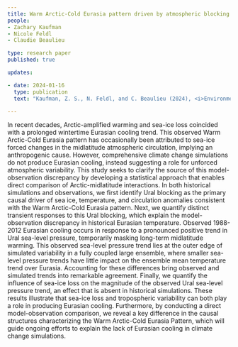 ```yaml
---
title: Warm Arctic-Cold Eurasia pattern driven by atmospheric blocking in models and observations 
people:
- Zachary Kaufman 
- Nicole Feldl
- Claudie Beaulieu

type: research paper
published: true

updates:

- date: 2024-01-16
  type: publication
  text: "Kaufman, Z. S., N. Feldl, and C. Beaulieu (2024), <i>Environmental Research: Climate</i>, in press, [doi:10.1088/2752-5295/ad1f40](https://doi.org/10.1088/2752-5295/ad1f40)." 

---
```


In recent decades, Arctic-amplified warming and sea-ice loss coincided with a prolonged wintertime Eurasian cooling trend. This observed Warm Arctic-Cold Eurasia pattern has occasionally been attributed to sea-ice forced changes in the midlatitude atmospheric circulation, implying an anthropogenic cause. However, comprehensive climate change simulations do not produce Eurasian cooling, instead suggesting a role for unforced atmospheric variability. This study seeks to clarify the source of this model-observation discrepancy by developing a statistical approach that enables direct comparison of Arctic-midlatitude interactions. In both historical simulations and observations, we first identify Ural blocking as the primary causal driver of sea ice, temperature, and circulation anomalies consistent with the Warm Arctic-Cold Eurasia pattern. Next, we quantify distinct transient responses to this Ural blocking, which explain the model-observation discrepancy in historical Eurasian temperature. Observed 1988-2012 Eurasian cooling occurs in response to a pronounced positive trend in Ural sea-level pressure, temporarily masking long-term midlatitude warming. This observed sea-level pressure trend lies at the outer edge of simulated variability in a fully coupled large ensemble, where smaller sea-level pressure trends have little impact on the ensemble mean temperature trend over Eurasia. Accounting for these differences bring observed and simulated trends into remarkable agreement. Finally, we quantify the influence of sea-ice loss on the magnitude of the observed Ural sea-level pressure trend, an effect that is absent in historical simulations. These results illustrate that sea-ice loss and tropospheric variability can both play a role in producing Eurasian cooling. Furthermore, by conducting a direct model-observation comparison, we reveal a key difference in the causal structures characterizing the Warm Arctic-Cold Eurasia Pattern, which will guide ongoing efforts to explain the lack of Eurasian cooling in climate change simulations.


